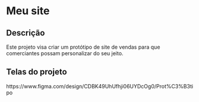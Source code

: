 # Meu site

## Descrição
<p>Este projeto visa criar um protótipo de site de vendas para que comerciantes possam personalizar do seu jeito.</p>

## Telas do projeto
<p>https://www.figma.com/design/CDBK49UhUfhji06UYDcOg0/Prot%C3%B3tipo</p>
